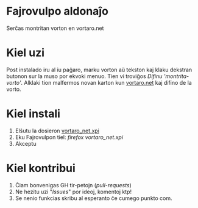 # Fajrovulpo aldonaĵo
Serĉas montritan vorton en vortaro.net

# Kiel uzi
Post instalado iru al iu paĝaro, marku vorton aŭ tekston kaj klaku dekstran
butonon sur la muso por ekvoki menuo. Tien vi troviĝos *Difinu 'montrita-vorto'*.
Alklaki tion malfermos novan karton kun [vortaro.net](http://vortaro.net) kaj
difino de la vorto.

# Kiel instali
1. Elŝutu la dosieron [vortaro_net.xpi](https://github.com/pwojnowski/firefox-vortaro.net-addon/raw/master/vortaro_net.xpi)
2. Eku Fajrovulpon tiel: *firefox vortaro_net.xpi*
3. Akceptu

# Kiel kontribui
1. Ĉiam bonvenigas GH tir-petojn (_pull-requests_)
2. Ne hezitu uzi "*Issues*" por ideoj, komentoj ktp!
3. Se nenio funkcias skribu al esperanto ĉe cumego punkto com.
